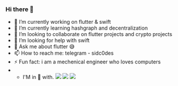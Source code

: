 ### Hi there 👋

- 🔭 I’m currently working on flutter & swift
- 🌱 I’m currently learning hashgraph and decentralization
- 👯 I’m looking to collaborate on flutter projects and crypto projects
- 🤔 I’m looking for help with swift
- 💬 Ask me about flutter 😅
- 📫 How to reach me: telegram - sidc0des
- ⚡ Fun fact: i am a mechenical engineer who loves computers
- - I'M in 🧡 with.   <img src="https://img.icons8.com/fluent/48/000000/android-os.png"/> <img src="https://img.icons8.com/color/48/000000/flutter.png"/>  <img src="https://img.icons8.com/ios-filled/50/000000/mac-os.png"/>

